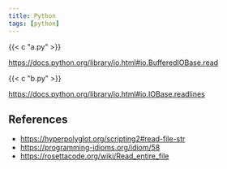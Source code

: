 ```yaml
---
title: Python
tags: [python]
---
```


{{< c "a.py" >}}

<https://docs.python.org/library/io.html#io.BufferedIOBase.read>

{{< c "b.py" >}}

<https://docs.python.org/library/io.html#io.IOBase.readlines>

## References

- <https://hyperpolyglot.org/scripting2#read-file-str>
- <https://programming-idioms.org/idiom/58>
- <https://rosettacode.org/wiki/Read_entire_file>
